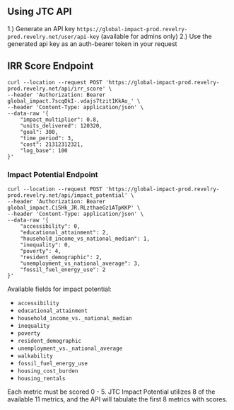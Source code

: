 ## Using JTC API
1.) Generate an API key `https://global-impact-prod.revelry-prod.revelry.net/user/api-key` (available for admins only)
2.) Use the generated api key as an auth-bearer token in your request

## IRR Score Endpoint
```
curl --location --request POST 'https://global-impact-prod.revelry-prod.revelry.net/api/irr_score' \
--header 'Authorization: Bearer global_impact.7scqOkI-.vdajs7tzit1KkAo_' \
--header 'Content-Type: application/json' \
--data-raw '{
    "impact_multiplier": 0.8,
    "units_delivered": 120320,
    "goal": 300,
    "time_period": 3,
    "cost": 21312312321,
    "log_base": 100
}'
```
### Impact Potential Endpoint
```
curl --location --request POST 'https://global-impact-prod.revelry-prod.revelry.net/api/impact_potential' \
--header 'Authorization: Bearer global_impact.CiSHk_JR.RLzthaeGz1ATpKKP' \
--header 'Content-Type: application/json' \
--data-raw '{
    "accessibility": 0,
    "educational_attainment": 2,
    "household_income_vs_national_median": 1,
    "inequality": 0,
    "poverty": 4,
    "resident_demographic": 2,
    "unemployment_vs_national_average": 3,
    "fossil_fuel_energy_use": 2
}'
```
Available fields for impact potential:
- `accessibility`
- `educational_attainment`
- `household_income_vs._national_median`
- `inequality`
- `poverty`
- `resident_demographic`
- `unemployment_vs._national_average`
- `walkability`
- `fossil_fuel_energy_use`
- `housing_cost_burden`
- `housing_rentals`

Each metric must be scored 0 - 5. JTC Impact Potential utilizes 8 of the available 11 metrics, and the API will tabulate the first 8 metrics with scores.
